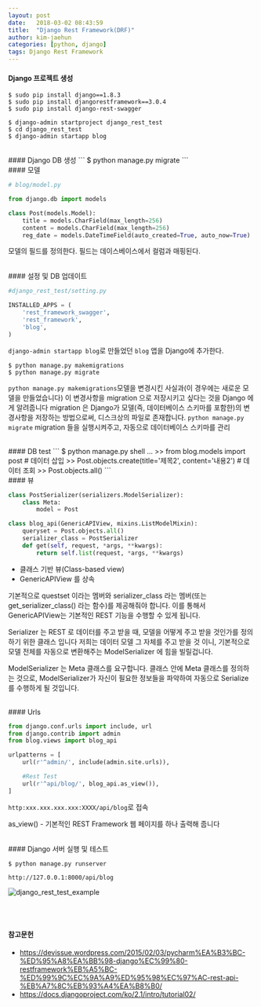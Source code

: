 ```yaml
---
layout: post
date:   2018-03-02 08:43:59
title:  "Django Rest Framework(DRF)"
author: kim-jaehun
categories: [python, django]
tags: Django Rest Framework
---
```



#### Django 프로젝트 생성

```
$ sudo pip install django==1.8.3
$ sudo pip install djangorestframework==3.0.4
$ sudo pip install django-rest-swagger
```


```
$ django-admin startproject django_rest_test
$ cd django_rest_test
$ django-admin startapp blog
```

<br>
#### Django DB 생성
```
$ python manage.py migrate
```

<br>
#### 모델

```python
# blog/model.py

from django.db import models

class Post(models.Model):
    title = models.CharField(max_length=256)
    content = models.CharField(max_length=256)
    reg_date = models.DateTimeField(auto_created=True, auto_now=True)
```
모델의 필드를 정의한다. 필드는 데이스베이스에서 컬럼과 매핑된다.

<br>
#### 설정 및 DB 업데이트

```python
#django_rest_test/setting.py

INSTALLED_APPS = (
    'rest_framework_swagger',
    'rest_framework',
    'blog',
)
```

`django-admin startapp blog`로 만들었던 `blog` 앱을 Django에 추가한다.


```
$ python manage.py makemigrations
$ python manage.py migrate
```
`python manage.py makemigrations`모델을 변경시킨 사실과(이 경우에는 새로운 모델을 만들었습니다) 이 변경사항을 migration 으로 저장시키고 싶다는 것을 Django 에게 알려줍니다
migration 은 Django가 모델(즉, 데이터베이스 스키마를 포함한)의 변경사항을 저장하는 방법으로써, 디스크상의 파일로 존재합니다.
`python manage.py migrate` migration 들을 실행시켜주고, 자동으로 데이터베이스 스키마를 관리


<br>
#### DB test
```
$ python manage.py shell
...
>> from blog.models import post
# 데이터 삽입
>> Post.objects.create(title='제목2', content='내용2')
# 데이터 조회
>> Post.objects.all()
```




<br>
#### 뷰

```python
class PostSerializer(serializers.ModelSerializer):
    class Meta:
        model = Post

class blog_api(GenericAPIView, mixins.ListModelMixin):
    queryset = Post.objects.all()
    serializer_class = PostSerializer
    def get(self, request, *args, **kwargs):
        return self.list(request, *args, **kwargs)
```
* 클래스 기반 뷰(Class-based view)
* GenericAPIView 를 상속

기본적으로 questset 이라는 멤버와 serializer_class 라는 멤버(또는 get_serializer_class() 라는 함수)를 제공해줘야 합니다. 이를 통해서 GenericAPIView는 기본적인 REST 기능을 수행할 수 있게 됩니다.

Serializer 는 REST 로 데이터를 주고 받을 때, 모델을 어떻게 주고 받을 것인가를 정의하기 위한 클래스 입니다
저희는 데이터 모델 그 자체를 주고 받을 것 이니, 기본적으로 모델 전체를 자동으로 변환해주는 ModelSerializer 에 힘을 빌릴겁니다.

 ModelSerializer 는 Meta 클래스를 요구합니다. 클래스 안에 Meta 클래스를 정의하는 것으로, ModelSerializer가 자신이 필요한 정보들을 파악하여 자동으로 Serialize 를 수행하게 될 것입니다.


<br>
#### Urls

```python
from django.conf.urls import include, url
from django.contrib import admin
from blog.views import blog_api

urlpatterns = [
    url(r'^admin/', include(admin.site.urls)),

    #Rest Test
    url(r'^api/blog/', blog_api.as_view()),
]
```
`http:xxx.xxx.xxx.xxx:XXXX/api/blog`로 접속

 as_view() - 기본적인 REST Framework 웹 페이지를 하나 출력해 줍니다

<br>
#### Django 서버 실행 및 테스트

```
$ python manage.py runserver
```
```
http://127.0.0.1:8000/api/blog
```

![django_rest_test_example](https://drive.google.com/uc?id=1ddETwBCYCjFFyfhhRipKn4zoO0Rd-pFS)








<br><br>
#### 참고문헌
* https://devissue.wordpress.com/2015/02/03/pycharm%EA%B3%BC-%ED%95%A8%EA%BB%98-django%EC%99%80-restframework%EB%A5%BC-%ED%99%9C%EC%9A%A9%ED%95%98%EC%97%AC-rest-api-%EB%A7%8C%EB%93%A4%EA%B8%B0/
* https://docs.djangoproject.com/ko/2.1/intro/tutorial02/
